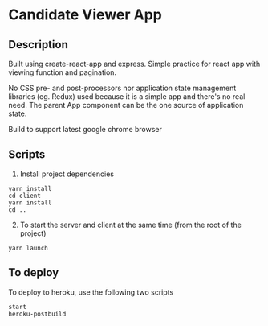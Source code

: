 # Candidate Viewer App


## Description

Built using create-react-app and express.
Simple practice for react app with viewing function and pagination.

No CSS pre- and post-processors nor application state management libraries (eg. Redux) used because it is a simple app and there's no real need. The parent App component can be the one source of application state.

Build to support latest google chrome browser

## Scripts

1. Install project dependencies
```
yarn install
cd client
yarn install
cd ..
```

2. To start the server and client at the same time (from the root of the project)
```
yarn launch
```

## To deploy

To deploy to heroku, use the following two scripts
```
start
heroku-postbuild
```
